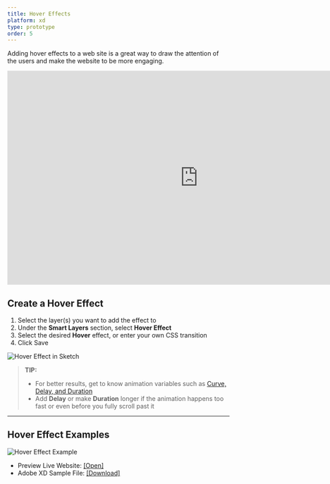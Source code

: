 ```yaml
---
title: Hover Effects
platform: xd
type: prototype
order: 5
---
```

Adding hover effects to a web site is a great way to draw the attention of the users and make the website to be more engaging.

<iframe width="864" height="486" src="https://www.youtube.com/embed/4dlteyEVg0k" frameborder="0" allow="accelerometer; autoplay; encrypted-media; gyroscope; picture-in-picture" allowfullscreen></iframe>

## Create a Hover Effect

1. Select the layer(s) you want to add the effect to
2. Under the **Smart Layers** section,  select **Hover Effect**
3. Select the desired **Hover** effect, or enter your own CSS transition
4. Click Save

![Hover Effect in Sketch](https://p46.f4.n0.cdn.getcloudapp.com/items/rRu6ro5e/hovergif.gif?v=931547a23418d3684ad623a0694da3b3)

>**TIP:** 
> - For better results, get to know animation variables such as [Curve, Delay, and Duration](https://support.animaapp.com/launchpad/animation-easing-curve-explained)
> - Add **Delay** or make **Duration** longer if the animation happens too fast or even before you fully scroll past it

---
## Hover Effect Examples

![Hover Effect Example](http://f.cl.ly/items/1x2d3S1T070h2G442l02/[e57718ceee2b4ca3674bcddb44f8755d]_Hover%20demo.gif)
- Preview Live Website: [[Open]](https://hover-effects.animaapp.io/ "Preview Hover example in browser")
- Adobe XD Sample File: [[Download]](https://www.dropbox.com/s/9q4lld61rkniiqo/Hover%20Effect%20Demo.xd?dl=0)
